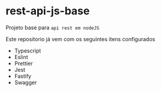 # rest-api-js-base

Projeto base para `api rest em nodeJS`

Este repositorio já vem com os seguintes itens configurados

- Typescript
- Eslint
- Prettier
- Jest
- Fastify
- Swagger
